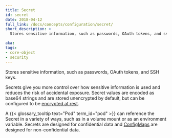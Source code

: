 ```yaml
---
title: Secret
id: secret
date: 2018-04-12
full_link: /docs/concepts/configuration/secret/
short_description: >
  Stores sensitive information, such as passwords, OAuth tokens, and ssh keys.

aka:
tags:
- core-object
- security
---
```

 Stores sensitive information, such as passwords, OAuth tokens, and SSH keys.

<!--more-->

Secrets give you more control over how sensitive information is used and reduces
the risk of accidental exposure. Secret values are encoded as base64 strings and
are stored unencrypted by default, but can be configured to be
[encrypted at rest](/docs/tasks/administer-cluster/encrypt-data/#ensure-all-secrets-are-encrypted).

A {{< glossary_tooltip text="Pod" term_id="pod" >}} can reference the Secret in
a variety of ways, such as in a volume mount or as an environment variable.
Secrets are designed for confidential data and
[ConfigMaps](/docs/tasks/configure-pod-container/configure-pod-configmap/) are
designed for non-confidential data.